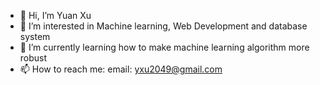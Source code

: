 - 👋 Hi, I’m Yuan Xu
- 👀 I’m interested in Machine learning, Web Development and database system
- 🌱 I’m currently learning how to make machine learning algorithm more robust
- 📫 How to reach me: email: yxu2049@gmail.com

<!---
YuanXu2551/YuanXu2551 is a ✨ special ✨ repository because its `README.md` (this file) appears on your GitHub profile.
You can click the Preview link to take a look at your changes.
--->
